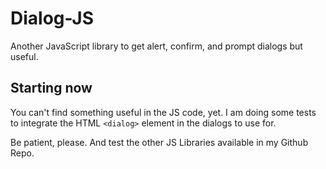 # Dialog-JS
Another JavaScript library to get alert, confirm, and prompt dialogs but useful.

## Starting now
You can't find something useful in the JS code, yet. I am doing some tests to integrate the HTML `<dialog>` element in the dialogs to use for.

Be patient, please. And test the other JS Libraries available in my Github Repo.
